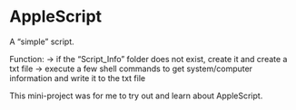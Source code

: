 # AppleScript
A “simple” script.

Function:
-> if the “Script_Info” folder does not exist, create it and create a txt file
-> execute a few shell commands to get system/computer information and write it to the txt file

This mini-project was for me to try out and learn about AppleScript.
